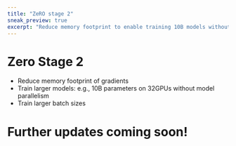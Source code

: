 ```yaml
---
title: "ZeRO stage 2"
sneak_preview: true
excerpt: "Reduce memory footprint to enable training 10B models without model parallelism!"
---
```


# Zero Stage 2
* Reduce memory footprint of gradients
* Train larger models: e.g., 10B parameters on 32GPUs without model parallelism
* Train larger batch sizes

# Further updates coming soon!
